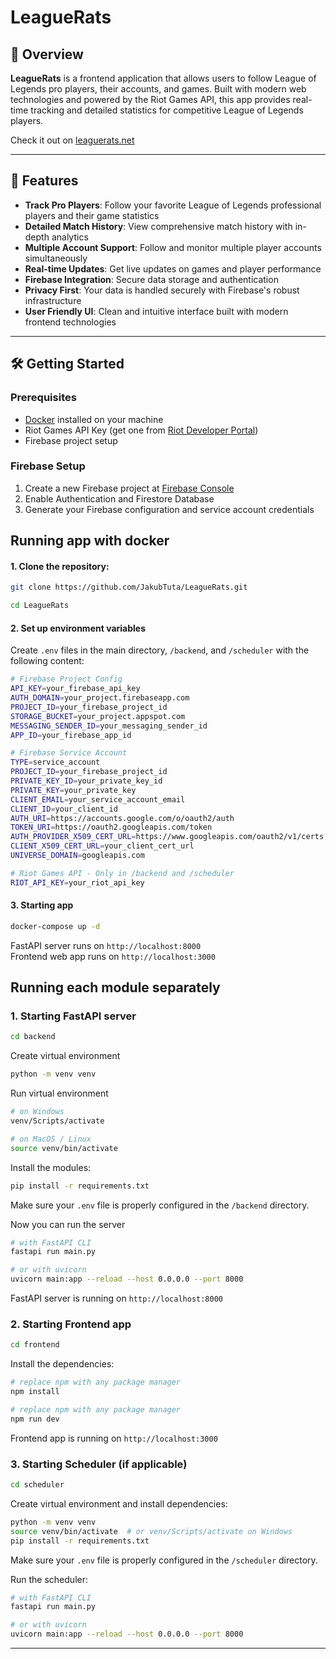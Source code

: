 # LeagueRats

## 🚀 Overview

**LeagueRats** is a frontend application that allows users to follow League of Legends pro players, their accounts, and games. Built with modern web technologies and powered by the Riot Games API, this app provides real-time tracking and detailed statistics for competitive League of Legends players.

Check it out on [leaguerats.net](https://leaguerats.net)

---

## 🌟 Features

- **Track Pro Players**: Follow your favorite League of Legends professional players and their game statistics
- **Detailed Match History**: View comprehensive match history with in-depth analytics
- **Multiple Account Support**: Follow and monitor multiple player accounts simultaneously
- **Real-time Updates**: Get live updates on games and player performance
- **Firebase Integration**: Secure data storage and authentication
- **Privacy First**: Your data is handled securely with Firebase's robust infrastructure
- **User Friendly UI**: Clean and intuitive interface built with modern frontend technologies

---

## 🛠️ Getting Started

### Prerequisites

- [Docker](https://www.docker.com/) installed on your machine
- Riot Games API Key (get one from [Riot Developer Portal](https://developer.riotgames.com/))
- Firebase project setup

### Firebase Setup

1. Create a new Firebase project at [Firebase Console](https://console.firebase.google.com/)
2. Enable Authentication and Firestore Database
3. Generate your Firebase configuration and service account credentials

## Running app with docker

#### 1. Clone the repository:

```bash
git clone https://github.com/JakubTuta/LeagueRats.git

cd LeagueRats
```

#### 2. Set up environment variables

Create `.env` files in the main directory, `/backend`, and `/scheduler` with the following content:

```bash
# Firebase Project Config
API_KEY=your_firebase_api_key
AUTH_DOMAIN=your_project.firebaseapp.com
PROJECT_ID=your_firebase_project_id
STORAGE_BUCKET=your_project.appspot.com
MESSAGING_SENDER_ID=your_messaging_sender_id
APP_ID=your_firebase_app_id

# Firebase Service Account
TYPE=service_account
PROJECT_ID=your_firebase_project_id
PRIVATE_KEY_ID=your_private_key_id
PRIVATE_KEY=your_private_key
CLIENT_EMAIL=your_service_account_email
CLIENT_ID=your_client_id
AUTH_URI=https://accounts.google.com/o/oauth2/auth
TOKEN_URI=https://oauth2.googleapis.com/token
AUTH_PROVIDER_X509_CERT_URL=https://www.googleapis.com/oauth2/v1/certs
CLIENT_X509_CERT_URL=your_client_cert_url
UNIVERSE_DOMAIN=googleapis.com

# Riot Games API - Only in /backend and /scheduler
RIOT_API_KEY=your_riot_api_key
```

#### 3. Starting app

```bash
docker-compose up -d
```

FastAPI server runs on `http://localhost:8000`  
Frontend web app runs on `http://localhost:3000`

## Running each module separately

### 1. Starting FastAPI server

```bash
cd backend
```

Create virtual environment

```bash
python -m venv venv
```

Run virtual environment

```bash
# on Windows
venv/Scripts/activate

# on MacOS / Linux
source venv/bin/activate
```

Install the modules:

```bash
pip install -r requirements.txt
```

Make sure your `.env` file is properly configured in the `/backend` directory.

Now you can run the server

```bash
# with FastAPI CLI
fastapi run main.py

# or with uvicorn
uvicorn main:app --reload --host 0.0.0.0 --port 8000
```

FastAPI server is running on `http://localhost:8000`

### 2. Starting Frontend app

```bash
cd frontend
```

Install the dependencies:

```bash
# replace npm with any package manager
npm install
```

```bash
# replace npm with any package manager
npm run dev
```

Frontend app is running on `http://localhost:3000`

### 3. Starting Scheduler (if applicable)

```bash
cd scheduler
```

Create virtual environment and install dependencies:

```bash
python -m venv venv
source venv/bin/activate  # or venv/Scripts/activate on Windows
pip install -r requirements.txt
```

Make sure your `.env` file is properly configured in the `/scheduler` directory.

Run the scheduler:

```bash
# with FastAPI CLI
fastapi run main.py

# or with uvicorn
uvicorn main:app --reload --host 0.0.0.0 --port 8000
```

---
